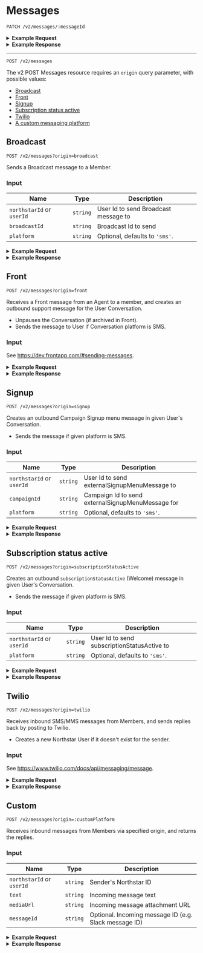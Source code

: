 
# Messages

```
PATCH /v2/messages/:messageId
```

<details>
<summary><strong>Example Request</strong></summary>

```
curl -X "PATCH" "http://localhost:5100/api/v2/messages/5abe56bc2fe4f00004389028" \
     -H 'Content-Type: application/json; charset=utf-8' \
     -u 'puppet:totallysecret' \
     -d $'{
  "metadata": {
    "delivery": {
      "deliveredAt": "2018-03-30T15:24:45.000Z"
    }
  }
}'
```

</details>

<details>
<summary><strong>Example Response</strong></summary>

204 No Content

</details>

---

```
POST /v2/messages
```

The v2 POST Messages resource requires an `origin` query parameter, with possible values:
* [Broadcast](#broadcast)
* [Front](#front)
* [Signup](#signup)
* [Subscription status active](#subscription-status-active)
* [Twilio](#twilio)
* [A custom messaging platform](#custom)

## Broadcast

```
POST /v2/messages?origin=broadcast
```

Sends a Broadcast message to a Member.

### Input

Name | Type | Description
--- | --- | ---
`northstarId` or `userId` | `string` | User Id to send Broadcast message to
`broadcastId` | `string` | Broadcast Id to send
`platform` | `string` | Optional, defaults to `'sms'`.

<details>
<summary><strong>Example Request</strong></summary>

```
curl -X "POST" "http://localhost:5100/api/v2/messages?origin=broadcast" \
     -H 'Content-Type: application/json; charset=utf-8' \
     -u 'puppet:totallysecret' \
     -d $'{
  "northstarId": "5547be89429c64ec7e8b518d",
  "broadcastId": "5Akz30ejtKCsiWgwKIkOyo"
}'
```

</details>
<details>
<summary><strong>Example Response</strong></summary>

```
{
  "data": {
    "messages": [
      {
        "_id": "5a5e9bb842ced115e4dbfda4",
        "updatedAt": "2018-01-17T00:41:28.911Z",
        "createdAt": "2018-01-17T00:41:28.911Z",
        "text": "Hi it's Freddie! Want to know how you could enter for the chance to win a $5K scholarship by sharing one of your big regrets? It takes 2 mins! Reply Yes or No",
        "direction": "outbound-api-send",
        "template": "askSignup",
        "conversationId": "5a2c391d36515819a6446d6e",
        "campaignId": 7978,
        "topic": "campaign",
        "broadcastId": "5Akz30ejtKCsiWgwKIkOyo",
        "__v": 0,
        "metadata": {
          "requestId": "17b1ab02-205b-4728-b4c9-d778bf89f561"
        },
        "attachments": []
      }
    ]
  }
```

</details>

## Front

```
POST /v2/messages?origin=front
```

Receives a Front message from an Agent to a member, and creates an outbound support message for the User Conversation.

* Unpauses the Conversation (if archived in Front).
* Sends the message to User if Conversation platform is SMS.

### Input

See https://dev.frontapp.com/#sending-messages.


<details>
<summary><strong>Example Request</strong></summary>

```
curl -X "POST" "http://localhost:5100/api/v2/messages?origin=front" \
     -H 'Content-Type: application/json; charset=utf-8' \
     -H 'X-Front-Signature: secretsauce' \
     -u 'puppet:totallysecret' \
     -d $'{
  "_links": {
    "self": "https://api2.frontapp.com/messages/msg_55c8c149",
    "related": {
      "conversation": "https://api2.frontapp.com/conversations/cnv_55c8c149",
      "message_replied_to": "https://api2.frontapp.com/messages/msg_1ab23cd4"
    }
  },
  "id": "msg_55c8c149",
  "type": "custom",
  "is_inbound": false,
  "created_at": 1453770984.123,
  "blurb": "Anything less than immortality is a...",
  "recipients": [
    {
      "handle": "calculon@momsbot.com",
      "role": "to",
      "_links": {
        "related": {
          "contact": "https://api2.frontapp.com/contacts/crd_55c8c149"
        }
      }
    },
    {
      "handle": "puppet@puppetsloth.com",
      "role": "from",
      "_links": {
        "related": {
          "contact": "https://api2.frontapp.com/contacts/crd_55c8c149"
        }
      }
    }
  ],
  "body": "Anything less than immortality is a complete waste of time.",
  "text": "Anything less than immortality is a complete waste of time.",
  "attachments": [],
  "metadata": {}
}'
```


</details>
<details>
<summary><strong>Example Response</strong></summary>

```
{
  "data": {
    "messages": [
      {
        "_id": "5a7b70f478225e00040c5f22",
        "updatedAt": "2018-02-07T21:34:44.382Z",
        "createdAt": "2018-02-07T21:34:44.382Z",
        "text": "Anything less than immortality is a complete waste of time.",
        "direction": "outbound-api-send",
        "template": "support",
        "conversationId": "59b0de57e9f1ae00126cd731",
        "campaignId": 2299,
        "agentId": "puppet@puppetsloth.com",
        "topic": "random",
        "broadcastId": null,
        "__v": 0,
        "metadata": {
          "requestId": "333d0a65-ee7a-4d62-b815-336495628bca"
        },
        "attachments": []
      }
    ]
  }
```

</details>


## Signup

```
POST /v2/messages?origin=signup
```

Creates an outbound Campaign Signup menu message in given User's Conversation.

* Sends the message if given platform is SMS.

### Input

Name | Type | Description
--- | --- | ---
`northstarId` or `userId` | `string` | User Id to send externalSignupMenuMessage to
`campaignId` | `string` | Campaign Id to send externalSignupMenuMessage for
`platform` | `string` | Optional, defaults to `'sms'`.

<details>
<summary><strong>Example Request</strong></summary>

```
curl -X "POST" "http://localhost:5100/api/v2/messages?origin=signup" \
     -H 'Content-Type: application/json; charset=utf-8' \
     -u 'puppet:totallysecret' \
     -d $'{
  "northstarId": "5547be89429c64ec7e8b518d",
  "campaignId": "2299"
}'
```


</details>
<details>
<summary><strong>Example Response</strong></summary>

```
{
  "data": {
    "messages": [
      {
        "_id": "5a7b70f478225e00040c5f22",
        "updatedAt": "2018-02-07T21:34:44.382Z",
        "createdAt": "2018-02-07T21:34:44.382Z",
        "text": "Hey - this is Freddie from DoSomething. Thanks for joining Two Books Blue Books!\n\nIn some low-income neighborhoods, there is only one book for every 300 children.\n\nThe solution is simple: Host a Dr. Seuss book drive to benefit kids in family shelters.\n\nMake sure to take a photo of what you did! When you have Collected some Books, text START to share your photo.",
        "direction": "outbound-api-send",
        "template": "webStartPhotoPost",
        "conversationId": "59b0de57e9f1ae00126cd731",
        "campaignId": 2299,
        "topic": "campaign",
        "broadcastId": null,
        "__v": 0,
        "metadata": {
            "requestId": "333d0a65-ee7a-4d62-b815-336495628bca"
        },
        "attachments": []
      }
    ]
  }
```

</details>

## Subscription status active

```
POST /v2/messages?origin=subscriptionStatusActive
```

Creates an outbound `subscriptionStatusActive` (Welcome) message in given User's Conversation.

* Sends the message if given platform is SMS.

### Input

Name | Type | Description
--- | --- | ---
`northstarId` or `userId` | `string` | User Id to send subscriptionStatusActive to
`platform` | `string` | Optional, defaults to `'sms'`.

<details>
<summary><strong>Example Request</strong></summary>

```
curl -X "POST" "http://localhost:5100/api/v2/messages?origin=subscriptionStatusActive" \
     -H 'Content-Type: application/json; charset=utf-8' \
     -u 'puppet:totallysecret' \
     -d $'{
		  "northstarId": "5547be89429c64ec7e8b518d"
		}'
```


</details>
<details>
<summary><strong>Example Response</strong></summary>

```
{
  "data": {
    "messages": [
      {
        "platformMessageId": "SM319d272df2254594ad436ad5cb533f00",
        "_id": "5b46418c6564fbf804b9a33b",
        "updatedAt": "2018-07-11T17:42:37.072Z",
        "createdAt": "2018-07-11T17:42:36.685Z",
        "text": "Hi I'm Freddie from DoSomething.org! Welcome to my weekly updates (up to 8msg/month). Things to know: Msg&DataRatesApply. Text HELP for help, text STOP to stop.",
        "direction": "outbound-api-send",
        "template": "subscriptionStatusActive",
        "conversationId": "5b45024f6564fbf804b9a339",
        "topic": "random",
        "userId": "5547be89429c64ec7e8b518d",
        "broadcastId": null,
        "__v": 0,
        "metadata": {
          "requestId": "e2aa69d1-9980-4882-94d2-03c89944a663",
          "delivery": {
            "totalSegments": 1,
            "queuedAt": "2018-07-11T17:42:37.000Z"
          }
        },
        "attachments": []
      }
    ]
  }
}
```

</details>


## Twilio

```
POST /v2/messages?origin=twilio
```

Receives inbound SMS/MMS messages from Members, and sends replies back by posting to Twilio.

* Creates a new Northstar User if it doesn't exist for the sender.


### Input

See https://www.twilio.com/docs/api/messaging/message.

<details>
<summary><strong>Example Request</strong></summary>

```
curl -X "POST" "http://localhost:5100/api/v2/messages?origin=twilio" \
     -H "Content-Type: application/json; charset=utf-8" \
     -u puppet:totallysecret \
     -d $'{
  "MessageSid": "MM09a8f657567f807443191c1e7exxxxxx",
  "MediaUrl0": "http://www.fillmurray.com/g/200/300",
  "From":  "+5555555555",
  "Body": "hi",
  "MediaContentType0": "image/png"
}'

```

</details>

<details>
<summary><strong>Example Response</strong></summary>

```
{
  "data": {
    "messages": {
      "inbound": [
        {
          "__v": 0,
          "updatedAt": "2017-08-31T19:21:47.556Z",
          "createdAt": "2017-08-31T19:21:47.556Z",
          "conversationId": "59a7203fc731160d31cfdad2",
          "campaignId": 2710,
          "topic": "campaign",
          "text": "menu",
          "direction": "inbound",
          "_id": "59a861cbf64c3e0902d956e7",
          "attachments": [
            {
              "contentType": "image/png",
              "url": "http://placekitten.com/g/800/600"
            }
          ]
        }
      ],
      "outbound": [
        {
          "__v": 0,
          "updatedAt": "2017-08-31T19:21:47.597Z",
          "createdAt": "2017-08-31T19:21:47.597Z",
          "conversationId": "59a7203fc731160d31cfdad2",
          "campaignId": 7656,
          "topic": "campaign_7656",
          "text": "Help us send letters of support to every mosque in the United States. \n\nWant to join Sincerely, Us?\n\nYes or No",
          "template": "askSignupMessage",
          "direction": "outbound-reply",
          "_id": "59a861cbf64c3e0902d956e8",
          "attachments": []
        }
      ]
    }
  }
}
```
</details>

## Custom

```
POST /v2/messages?origin=:customPlatform
```

Receives inbound messages from Members via specified origin, and returns the replies.

### Input

Name | Type | Description
--- | --- | ---
`northstarId` or `userId` | `string` | Sender's Northstar ID
`text` | `string` | Incoming message text
`mediaUrl` | `string` | Incoming message attachment URL
`messageId` | `string` | Optional. Incoming message ID (e.g. Slack message ID)

<details>
<summary><strong>Example Request</strong></summary>

```
curl -X "POST" "http://localhost:5100/api/v2/messages?origin=gambit-slack" \
     -H 'Content-Type: application/json; charset=utf-8' \
     -u 'puppet:totallysecret' \
     -d $'{
  "northstarId": "5547be89429c64ec7e8b518d",
  "text": "menu"
}'
```
</details>

<details>
<summary><strong>Example Response</strong></summary>

```
{
  "data": {
    "messages": {
      "inbound": [
        {
          "__v": 0,
          "updatedAt": "2017-09-31T19:21:47.556Z",
          "createdAt": "2017-09-31T19:21:47.556Z",
          "conversationId": "59a7asd03fc731160d31cfdad2",
          "campaignId": 2710,
          "topic": "campaign",
          "text": "menu",
          "direction": "inbound",
          "_id": "59a861cbf64c3e0902d956e7",
          "attachments": [
            {
              "contentType": "image/png",
              "url": "http://placekitten.com/g/800/600"
            }
          ]
        }
      ],
      "outbound": [
        {
          "__v": 0,
          "updatedAt": "2017-09-31T19:21:47.597Z",
          "createdAt": "2017-09-31T19:21:47.597Z",
          "conversationId": "59a7asd03fc731160d31cfdad2",
          "campaignId": 7656,
          "topic": "campaign_7656",
          "text": "Help us send letters of support to every mosque in the United States. \n\nWant to join Sincerely, Us?\n\nYes or No",
          "template": "askSignupMessage",
          "direction": "outbound-reply",
          "_id": "59a861cbf64c3e0902d956e8",
          "attachments": []
        }
      ]
    }
  }
}
```
</details>
